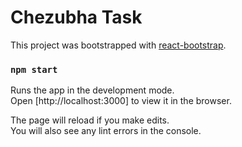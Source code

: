 # Chezubha Task

This project was bootstrapped with [react-bootstrap](https://react-bootstrap.netlify.app/).

### `npm start`

Runs the app in the development mode.\
Open [http://localhost:3000] to view it in the browser.

The page will reload if you make edits.\
You will also see any lint errors in the console.
